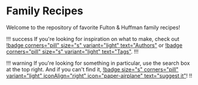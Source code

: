 # Family Recipes

Welcome to the repository of favorite Fulton & Huffman family recipes!

!!! success
If you're looking for inspiration on what to make, check out [!badge
corners="pill" size="s" variant="light" text="Authors"](./categories) or [!badge
corners="pill" size="s" variant="light" text="Tags"](./tags).
!!!

!!! warning
If you're looking for something in particular, use the search box at the top right. And if you can't find it, [!badge size="s" corners="pill"
variant="light" iconAlign="right" icon="paper-airplane" text="suggest it"](https://github.com/bafulton/recipes/issues/new?assignees=&labels=recipe&template=recipe-request.md&title=%5BRECIPE%5D)!
!!
